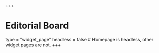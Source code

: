 +++
# Editorial Board
type = "widget_page"
headless = false  # Homepage is headless, other widget pages are not.
+++


